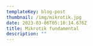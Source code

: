```yaml
---
templateKey: blog-post
thumbnail: /img/mikrotik.jpg
date: 2023-03-06T05:10:14.676Z
title: Mikrotik fundamental
description: ""
---
```

<!--[clay-images-10](/img/clay-images-10.jpg)

![clay-images-12](/img/clay-images-12.jpg)-->

